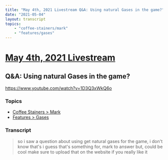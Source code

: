 ```yaml
---
title: "May 4th, 2021 Livestream Q&A: Using natural Gases in the game?"
date: "2021-05-04"
layout: transcript
topics:
    - "coffee-stainers/mark"
    - "features/gases"
---
```

# [May 4th, 2021 Livestream](../2021-05-04.md)
## Q&A: Using natural Gases in the game?
https://www.youtube.com/watch?v=1D3Q3xWkQ6o

### Topics
* [Coffee Stainers > Mark](../topics/coffee-stainers/mark.md)
* [Features > Gases](../topics/features/gases.md)

### Transcript

> so i saw a question about using get natural gases for the game, i don't know that's i guess that's something for, mark to answer but, could be cool make sure to upload that on the website if you really like it

